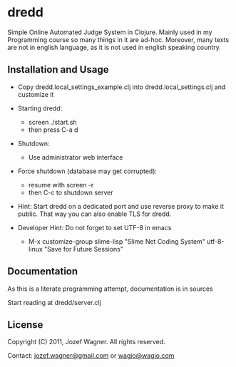 # dredd

Simple Online Automated Judge System in Clojure. Mainly used in my Programming course so many things in it are ad-hoc. Moreover, many texts are not in english language, as it is not used in english speaking country.

## Installation and Usage

* Copy dredd.local_settings_example.clj into dredd.local_settings.clj and customize it

* Starting dredd:
    * screen ./start.sh
    * then press C-a d

* Shutdown:
    * Use administrator web interface

* Force shutdown (database may get corrupted):
    * resume with screen -r
    * then C-c to shutdown server

* Hint: Start dredd on a dedicated port and use reverse proxy to make it public. That way you can also enable TLS for dredd.

* Developer Hint: Do not forget to set UTF-8 in emacs
    * M-x customize-group slime-lisp "Slime Net Coding System" utf-8-linux "Save for Future Sessions"

## Documentation

As this is a literate programming attempt, documentation is in sources

Start reading at dredd/server.clj

## License

Copyright (C) 2011, Jozef Wagner. All rights reserved.

Contact: <jozef.wagner@gmail.com> or <wagjo@wagjo.com>
